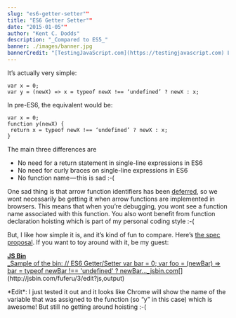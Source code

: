 ```yaml
---
slug: "es6-getter-setter""
title: "ES6 Getter Setter""
date: "2015-01-05""
author: "Kent C. Dodds"
description: "_Compared to ES5_"
banner: ./images/banner.jpg
bannerCredit: "[TestingJavaScript.com](https://testingjavascript.com) Learn the smart, efficient way to test any JavaScript application."
---
```


It’s actually very simple:

```
var x = 0;
var y = (newX) => x = typeof newX !== ‘undefined’ ? newX : x;
```

In pre-ES6, the equivalent would be:

```
var x = 0;
function y(newX) {
 return x = typeof newX !== ‘undefined’ ? newX : x;
}
```

The main three differences are

- No need for a return statement in single-line expressions in ES6
- No need for curly braces on single-line expressions in ES6
- No function name — this is sad :-(

One sad thing is that arrow function identifiers has been
[deferred](http://tc39wiki.calculist.org/es6/arrow-functions/), so we wont
necessarily be getting it when arrow functions are implemented in browsers. This
means that when you’re debugging, you wont see a function name associated with
this function. You also wont benefit from function declaration hoisting which is
part of my personal coding style :-(

But, I like how simple it is, and it’s kind of fun to compare. Here’s
[the spec proposal](http://tc39wiki.calculist.org/es6/arrow-functions/). If you
want to toy around with it, be my guest:

[**JS Bin**  
\_Sample of the bin: // ES6 Getter/Setter var bar = 0; var foo = (newBar) => bar = typeof newBar !== 'undefined' ? newBar…\_jsbin.com](http://jsbin.com/fuferu/3/edit?js,output 'http://jsbin.com/fuferu/3/edit?js,output')[](http://jsbin.com/fuferu/3/edit?js,output)

\*Edit\*: I just tested it out and it looks like Chrome will show the name of
the variable that was assigned to the function (so “y” in this case) which is
awesome! But still no getting around hoisting :-(
